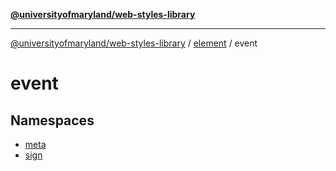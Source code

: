 [**@universityofmaryland/web-styles-library**](../../../README.md)

***

[@universityofmaryland/web-styles-library](../../../README.md) / [element](../../README.md) / event

# event

## Namespaces

- [meta](namespaces/meta/README.md)
- [sign](namespaces/sign/README.md)
